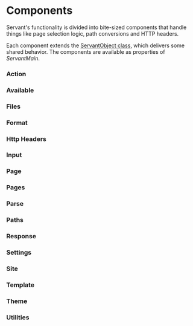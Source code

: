 
# Components

Servant's functionality is divided into bite-sized components that handle things like page selection logic, path conversions and HTTP headers.

Each component extends the [ServantObject class](/techincal-docs/backend/base-class), which delivers some shared behavior. The components are available as properties of *ServantMain*.



### Action

### Available

### Files

### Format

### Http Headers

### Input

### Page

### Pages

### Parse

### Paths

### Response

### Settings

### Site

### Template

### Theme

### Utilities
